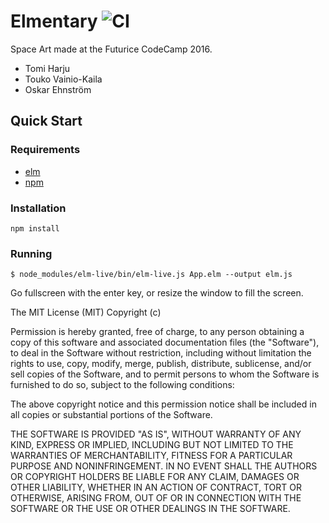 # Elmentary ![CI](https://travis-ci.org/harjuto/elmentary.svg)

Space Art made at the Futurice CodeCamp 2016.

* Tomi Harju
* Touko Vainio-Kaila
* Oskar Ehnström

## Quick Start

### Requirements

* [elm](http://elm-lang.org/)
* [npm](https://nodejs.org/en/)

### Installation
```
npm install
```

### Running
```
$ node_modules/elm-live/bin/elm-live.js App.elm --output elm.js
```
Go fullscreen with the enter key, or resize the window to fill the screen.

The MIT License (MIT)
Copyright (c) <year> <copyright holders>

Permission is hereby granted, free of charge, to any person obtaining a copy of this software and associated documentation files (the "Software"), to deal in the Software without restriction, including without limitation the rights to use, copy, modify, merge, publish, distribute, sublicense, and/or sell copies of the Software, and to permit persons to whom the Software is furnished to do so, subject to the following conditions:

The above copyright notice and this permission notice shall be included in all copies or substantial portions of the Software.

THE SOFTWARE IS PROVIDED "AS IS", WITHOUT WARRANTY OF ANY KIND, EXPRESS OR IMPLIED, INCLUDING BUT NOT LIMITED TO THE WARRANTIES OF MERCHANTABILITY, FITNESS FOR A PARTICULAR PURPOSE AND NONINFRINGEMENT. IN NO EVENT SHALL THE AUTHORS OR COPYRIGHT HOLDERS BE LIABLE FOR ANY CLAIM, DAMAGES OR OTHER LIABILITY, WHETHER IN AN ACTION OF CONTRACT, TORT OR OTHERWISE, ARISING FROM, OUT OF OR IN CONNECTION WITH THE SOFTWARE OR THE USE OR OTHER DEALINGS IN THE SOFTWARE.
